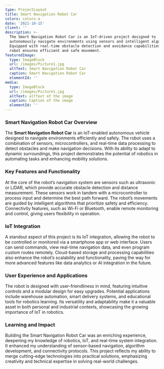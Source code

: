 ```yaml
---
type: ProjectLayout
title: Smart Navigation Robot Car
colors: colors-a
date: '2021-10-15'
client: ''
description: >-
  The Smart Navigation Robot Car is an IoT-driven project designed to
  autonomously navigate environments using sensors and intelligent algorithms.
  Equipped with real-time obstacle detection and avoidance capabilities, the
  robot ensures efficient and safe movement.
featuredImage:
  type: ImageBlock
  url: /images/Picture1.jpg
  altText: Smart Navigation Robot Car
  caption: Smart Navigation Robot Car
  elementId: ''
media:
  type: ImageBlock
  url: /images/Picture1.jpg
  altText: altText of the image
  caption: Caption of the image
  elementId: ''
---
```

### Smart Navigation Robot Car Overview

The **Smart Navigation Robot Car** is an IoT-enabled autonomous vehicle designed to navigate environments efficiently and safely. The robot uses a combination of sensors, microcontrollers, and real-time data processing to detect obstacles and make navigation decisions. With its ability to adapt to dynamic surroundings, this project demonstrates the potential of robotics in automating tasks and enhancing mobility solutions.

### Key Features and Functionality

At the core of the robot’s navigation system are sensors such as ultrasonic or LiDAR, which provide accurate obstacle detection and distance measurement. These sensors work in tandem with a microcontroller to process input and determine the best path forward. The robot’s movements are guided by intelligent algorithms that prioritize safety and efficiency. Connectivity features, such as Wi-Fi or Bluetooth, enable remote monitoring and control, giving users flexibility in operation.

### IoT Integration

A standout aspect of this project is its IoT integration, allowing the robot to be controlled or monitored via a smartphone app or web interface. Users can send commands, view real-time navigation data, and even program custom routes remotely. Cloud-based storage and processing capabilities also enhance the robot’s scalability and functionality, paving the way for more advanced features like data analytics or AI integration in the future.

### User Experience and Applications

The robot is designed with user-friendliness in mind, featuring intuitive controls and a modular design for easy upgrades. Potential applications include warehouse automation, smart delivery systems, and educational tools for robotics learning. Its versatility and adaptability make it a valuable asset in both personal and industrial contexts, showcasing the growing importance of IoT in robotics.

### Learning and Impact

Building the Smart Navigation Robot Car was an enriching experience, deepening my knowledge of robotics, IoT, and real-time system integration. It enhanced my understanding of sensor-based navigation, algorithm development, and connectivity protocols. This project reflects my ability to merge cutting-edge technologies into practical solutions, emphasizing creativity and technical expertise in solving real-world challenges.

